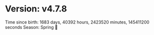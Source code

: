 # Version: v4.7.8
Time since birth: 1683 days, 40392 hours, 2423520 minutes, 145411200 seconds
Season: Spring 🌸
